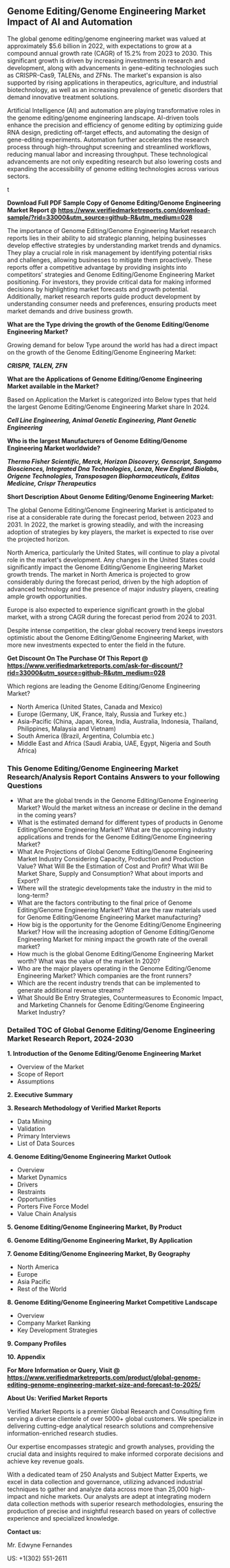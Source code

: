 <h2>Genome Editing/Genome Engineering Market Impact of AI and Automation</h2><p>The global genome editing/genome engineering market was valued at approximately $5.6 billion in 2022, with expectations to grow at a compound annual growth rate (CAGR) of 15.2% from 2023 to 2030. This significant growth is driven by increasing investments in research and development, along with advancements in gene-editing technologies such as CRISPR-Cas9, TALENs, and ZFNs. The market's expansion is also supported by rising applications in therapeutics, agriculture, and industrial biotechnology, as well as an increasing prevalence of genetic disorders that demand innovative treatment solutions.</p><p>Artificial Intelligence (AI) and automation are playing transformative roles in the genome editing/genome engineering landscape. AI-driven tools enhance the precision and efficiency of genome editing by optimizing guide RNA design, predicting off-target effects, and automating the design of gene-editing experiments. Automation further accelerates the research process through high-throughput screening and streamlined workflows, reducing manual labor and increasing throughput. These technological advancements are not only expediting research but also lowering costs and expanding the accessibility of genome editing technologies across various sectors.</p>t</p><p id="" class=""><strong>Download Full PDF Sample Copy of Genome Editing/Genome Engineering Market Report @ <a href="https://www.verifiedmarketreports.com/download-sample/?rid=33000&utm_source=github-R&utm_medium=028" target="_blank">https://www.verifiedmarketreports.com/download-sample/?rid=33000&utm_source=github-R&utm_medium=028</a></strong></p><p>The importance of&nbsp;Genome Editing/Genome Engineering Market research reports lies in their ability to aid strategic planning, helping businesses develop effective strategies by understanding market trends and dynamics. They play a crucial role in risk management by identifying potential risks and challenges, allowing businesses to mitigate them proactively. These reports offer a competitive advantage by providing insights into competitors' strategies and Genome Editing/Genome Engineering Market positioning. For investors, they provide critical data for making informed decisions by highlighting market forecasts and growth potential. Additionally, market research reports guide product development by understanding consumer needs and preferences, ensuring products meet market demands and drive business growth.</p><p><strong>What are the&nbsp;Type driving the growth of the Genome Editing/Genome Engineering Market?</strong></p><p id="" class="">Growing demand for below Type around the world has had a direct impact on the growth of the Genome Editing/Genome Engineering Market:</p><em><strong>CRISPR, TALEN, ZFN</strong></em></p><strong>What are the&nbsp;Applications&nbsp;of Genome Editing/Genome Engineering Market available in the Market?</strong></p><p id="" class="">Based on Application the Market is categorized into Below types that held the largest Genome Editing/Genome Engineering Market share In 2024.</p><em><strong>Cell Line Engineering, Animal Genetic Engineering, Plant Genetic Engineering</strong></em></p><strong>Who is the largest Manufacturers of Genome Editing/Genome Engineering Market worldwide?</strong></p><p><em><strong>Thermo Fisher Scientific, Merck, Horizon Discovery, Genscript, Sangamo Biosciences, Integrated Dna Technologies, Lonza, New England Biolabs, Origene Technologies, Transposagen Biopharmaceuticals, Editas Medicine, Crispr Therapeutics</strong></em></p><p id="" class=""><strong>Short Description About Genome Editing/Genome Engineering Market:</strong></p><p>The global Genome Editing/Genome Engineering Market is anticipated to rise at a considerable rate during the forecast period, between 2023 and 2031. In 2022, the market is growing steadily, and with the increasing adoption of strategies by key players, the market is expected to rise over the projected horizon.</p><p>North America, particularly the United States, will continue to play a pivotal role in the market's development. Any changes in the United States could significantly impact the Genome Editing/Genome Engineering Market growth trends. The market in North America is projected to grow considerably during the forecast period, driven by the high adoption of advanced technology and the presence of major industry players, creating ample growth opportunities.</p><p>Europe is also expected to experience significant growth in the global market, with a strong CAGR during the forecast period from 2024 to 2031.</p><p>Despite intense competition, the clear global recovery trend keeps investors optimistic about the Genome Editing/Genome Engineering Market, with more new investments expected to enter the field in the future.</p><p id="" class=""><strong>Get Discount On The Purchase Of This Report @ <a href="https://www.verifiedmarketreports.com/ask-for-discount/?rid=33000&utm_source=github-R&utm_medium=028" target="_blank">https://www.verifiedmarketreports.com/ask-for-discount/?rid=33000&utm_source=github-R&utm_medium=028</a></strong></p>Which regions are leading the Genome Editing/Genome Engineering Market?</p><ul><li>North America (United States, Canada and Mexico)</li><li>Europe (Germany, UK, France, Italy, Russia and Turkey etc.)</li><li>Asia-Pacific (China, Japan, Korea, India, Australia, Indonesia, Thailand, Philippines, Malaysia and Vietnam)</li><li>South America (Brazil, Argentina, Columbia etc.)</li><li>Middle East and Africa (Saudi Arabia, UAE, Egypt, Nigeria and South Africa)</li></ul><h3 id="" class="">This Genome Editing/Genome Engineering Market Research/Analysis Report Contains Answers to your following Questions</h3><ul><li>What are the global trends in the Genome Editing/Genome Engineering Market? Would the market witness an increase or decline in the demand in the coming years?</li><li>What is the estimated demand for different types of products in Genome Editing/Genome Engineering Market? What are the upcoming industry applications and trends for the Genome Editing/Genome Engineering Market?</li><li>What Are Projections of Global Genome Editing/Genome Engineering Market Industry Considering Capacity, Production and Production Value? What Will Be the Estimation of Cost and Profit? What Will Be Market Share, Supply and Consumption? What about imports and Export?</li><li>Where will the strategic developments take the industry in the mid to long-term?</li><li>What are the factors contributing to the final price of Genome Editing/Genome Engineering Market? What are the raw materials used for Genome Editing/Genome Engineering Market manufacturing?</li><li>How big is the opportunity for the Genome Editing/Genome Engineering Market? How will the increasing adoption of Genome Editing/Genome Engineering Market for mining impact the growth rate of the overall market?</li><li>How much is the global Genome Editing/Genome Engineering Market worth? What was the value of the market In 2020?</li><li>Who are the major players operating in the Genome Editing/Genome Engineering Market? Which companies are the front runners?</li><li>Which are the recent industry trends that can be implemented to generate additional revenue streams?</li><li>What Should Be Entry Strategies, Countermeasures to Economic Impact, and Marketing Channels for Genome Editing/Genome Engineering Market Industry?</li></ul><h3 id="" class="">Detailed TOC of Global Genome Editing/Genome Engineering Market Research Report, 2024-2030</h3><p id="" class=""><strong>1. Introduction of the Genome Editing/Genome Engineering Market</strong></p><ul><li>Overview of the Market</li><li>Scope of Report</li><li>Assumptions</li></ul><p id="" class=""><strong>2. Executive Summary</strong></p><p id="" class=""><strong>3. Research Methodology of Verified Market Reports</strong></p><ul><li>Data Mining</li><li>Validation</li><li>Primary Interviews</li><li>List of Data Sources</li></ul><p id="" class=""><strong>4. Genome Editing/Genome Engineering Market Outlook</strong></p><ul><li>Overview</li><li>Market Dynamics</li><li>Drivers</li><li>Restraints</li><li>Opportunities</li><li>Porters Five Force Model</li><li>Value Chain Analysis</li></ul><p id="" class=""><strong>5. Genome Editing/Genome Engineering Market, By Product</strong></p><p id="" class=""><strong>6. Genome Editing/Genome Engineering Market, By Application</strong></p><p id="" class=""><strong>7. Genome Editing/Genome Engineering Market, By Geography</strong></p><ul><li>North America</li><li>Europe</li><li>Asia Pacific</li><li>Rest of the World</li></ul><p id="" class=""><strong>8. Genome Editing/Genome Engineering Market Competitive Landscape</strong></p><ul><li>Overview</li><li>Company Market Ranking</li><li>Key Development Strategies</li></ul><p id="" class=""><strong>9. Company Profiles</strong></p><p id="" class=""><strong>10. Appendix</strong></p><p id="" class=""><strong>For More Information or Query, Visit @ <a href="https://www.verifiedmarketreports.com/product/global-genome-editing-genome-engineering-market-size-and-forecast-to-2025/" target="_blank">https://www.verifiedmarketreports.com/product/global-genome-editing-genome-engineering-market-size-and-forecast-to-2025/</a></strong></p><p id="" class=""><strong>About Us: Verified Market Reports</strong></p><p id="" class="">Verified Market Reports is a premier Global Research and Consulting firm serving a diverse clientele of over 5000+ global customers. We specialize in delivering cutting-edge analytical research solutions and comprehensive information-enriched research studies.</p><p id="" class="">Our expertise encompasses strategic and growth analyses, providing the crucial data and insights required to make informed corporate decisions and achieve key revenue goals.</p><p id="" class="">With a dedicated team of 250 Analysts and Subject Matter Experts, we excel in data collection and governance, utilizing advanced industrial techniques to gather and analyze data across more than 25,000 high-impact and niche markets. Our analysts are adept at integrating modern data collection methods with superior research methodologies, ensuring the production of precise and insightful research based on years of collective experience and specialized knowledge.</p><p id="" class=""><strong>Contact us:</strong></p><p id="" class="">Mr. Edwyne Fernandes</p><p id="" class="">US: +1(302) 551-2611</p>